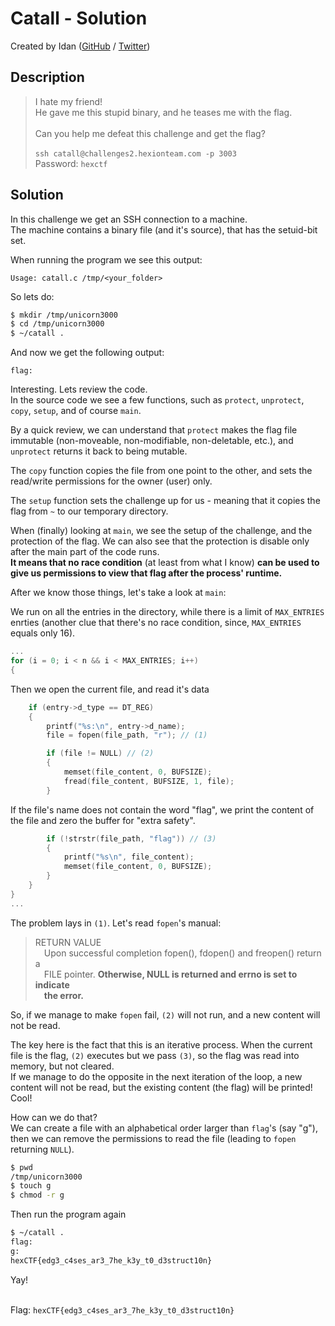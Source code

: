 # Catall - Solution

Created by Idan ([GitHub](https://github.com/idan22moral/) / [Twitter](https://twitter.com/idan_moral))

## Description
>I hate my friend!  
He gave me this stupid binary, and he teases me with the flag.<br><br>
Can you help me defeat this challenge and get the flag?<br><br>
`ssh catall@challenges2.hexionteam.com -p 3003`<br>
Password: `hexctf`

## Solution
In this challenge we get an SSH connection to a machine.  
The machine contains a binary file (and it's source), that has the setuid-bit set.  

When running the program we see this output:
```
Usage: catall.c /tmp/<your_folder>
```
So lets do:
```sh
$ mkdir /tmp/unicorn3000
$ cd /tmp/unicorn3000
$ ~/catall .
```
And now we get the following output:
```
flag:
```
Interesting. Lets review the code.  
In the source code we see a few functions, such as `protect`, `unprotect`, `copy`, `setup`, and of course `main`.

By a quick review, we can understand that `protect` makes the flag file immutable (non-moveable, non-modifiable, non-deletable, etc.), and `unprotect` returns it back to being mutable.<br>

The `copy` function copies the file from one point to the other, and sets the read/write permissions for the owner (user) only.

The `setup` function sets the challenge up for us - meaning that it copies the flag from `~` to our temporary directory.

When (finally) looking at `main`, we see the setup of the challenge, and the protection of the flag. We can also see that the protection is disable only after the main part of the code runs.  
**It means that no race condition** (at least from what I know) **can be used to give us permissions to view that flag after the process' runtime.**

After we know those things, let's take a look at `main`:

We run on all the entries in the directory, while there is a limit of `MAX_ENTRIES` enrties (another clue that there's no race condition, since, `MAX_ENTRIES` equals only 16).
```c
...
for (i = 0; i < n && i < MAX_ENTRIES; i++)
{
```
Then we open the current file, and read it's data
```c
    if (entry->d_type == DT_REG)
    {
        printf("%s:\n", entry->d_name);
        file = fopen(file_path, "r"); // (1)

        if (file != NULL) // (2)
        {
            memset(file_content, 0, BUFSIZE);
            fread(file_content, BUFSIZE, 1, file);
        }
```
If the file's name does not contain the word "flag", we print the content of the file and zero the buffer for "extra safety".
```c
        if (!strstr(file_path, "flag")) // (3)
        {
            printf("%s\n", file_content);
            memset(file_content, 0, BUFSIZE);
        }
    }
}
...
```

The problem lays in `(1)`.
Let's read `fopen`'s manual:
> RETURN VALUE  
&emsp;Upon  successful  completion  fopen(),  fdopen() and freopen() return a  
&emsp;FILE pointer.  **Otherwise, NULL is returned and errno is set to indicate  
&emsp;the error.**

So, if we manage to make `fopen` fail, `(2)` will not run, and a new content will not be read.

The key here is the fact that this is an iterative process.
When the current file is the flag, `(2)` executes but we pass `(3)`, so the flag was read into memory, but not cleared.  
If we manage to do the opposite in the next iteration of the loop, a new content will not be read, but the existing content (the flag) will be printed! Cool!  

How can we do that?  
We can create a file with an alphabetical order larger than `flag`'s (say "g"), then we can remove the permissions to read the file (leading to `fopen` returning `NULL`).

```sh
$ pwd
/tmp/unicorn3000
$ touch g
$ chmod -r g
```

Then run the program again

```sh
$ ~/catall .
flag:
g:
hexCTF{edg3_c4ses_ar3_7he_k3y_t0_d3struct10n}

```
Yay!<br><br>

Flag: `hexCTF{edg3_c4ses_ar3_7he_k3y_t0_d3struct10n}`
